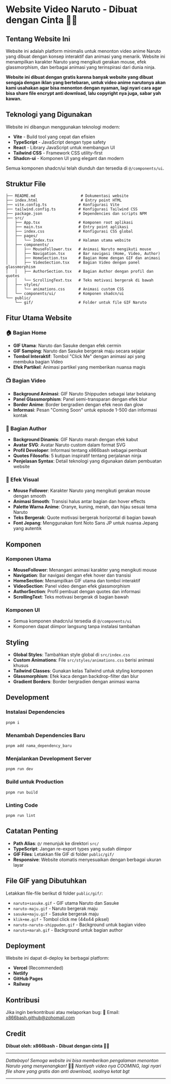 # Website Video Naruto - Dibuat dengan Cinta 🥰💖

## Tentang Website Ini

Website ini adalah platform minimalis untuk menonton video anime Naruto yang dibuat dengan konsep interaktif dan animasi yang menarik. Website ini menampilkan karakter Naruto yang mengikuti gerakan mouse, efek glassmorphism, dan berbagai animasi yang terinspirasi dari dunia ninja.

**Website ini dibuat dengan gratis karena banyak website yang dibuat sengaja dengan iklan yang bertebaran, untuk video anime narutonya akan kami usahakan agar bisa menonton dengan nyaman, lagi nyari cara agar bisa share file encrypt anti download, lalu copyright nya juga, sabar yah kawan.**

## Teknologi yang Digunakan

Website ini dibangun menggunakan teknologi modern:

- **Vite** - Build tool yang cepat dan efisien
- **TypeScript** - JavaScript dengan type safety
- **React** - Library JavaScript untuk membangun UI
- **Tailwind CSS** - Framework CSS utility-first
- **Shadcn-ui** - Komponen UI yang elegant dan modern

Semua komponen shadcn/ui telah diunduh dan tersedia di `@/components/ui`.

## Struktur File

```
├── README.md                    # Dokumentasi website
├── index.html                   # Entry point HTML
├── vite.config.ts              # Konfigurasi Vite
├── tailwind.config.ts          # Konfigurasi Tailwind CSS
├── package.json                # Dependencies dan scripts NPM
├── src/
│   ├── App.tsx                 # Komponen root aplikasi
│   ├── main.tsx                # Entry point aplikasi
│   ├── index.css               # Konfigurasi CSS global
│   ├── pages/
│   │   └── Index.tsx           # Halaman utama website
│   ├── components/
│   │   ├── MouseFollower.tsx   # Animasi Naruto mengikuti mouse
│   │   ├── Navigation.tsx      # Bar navigasi (Home, Video, Author)
│   │   ├── HomeSection.tsx     # Bagian Home dengan GIF dan animasi
│   │   ├── VideoSection.tsx    # Bagian Video dengan panel glassmorphism
│   │   ├── AuthorSection.tsx   # Bagian Author dengan profil dan quotes
│   │   └── ScrollingText.tsx   # Teks motivasi bergerak di bawah
│   ├── styles/
│   │   └── animations.css      # Animasi custom CSS
│   └── components/ui/          # Komponen shadcn/ui
└── public/
    └── gif/                    # Folder untuk file GIF Naruto
```

## Fitur Utama Website

### 🏠 Bagian Home
- **GIF Utama**: Naruto dan Sasuke dengan efek cermin
- **GIF Samping**: Naruto dan Sasuke bergerak maju secara sejajar
- **Tombol Interaktif**: Tombol "Click Me" dengan animasi api yang membuka bagian Video
- **Efek Partikel**: Animasi partikel yang memberikan nuansa magis

### 📺 Bagian Video
- **Background Animasi**: GIF Naruto Shippuden sebagai latar belakang
- **Panel Glassmorphism**: Panel semi-transparan dengan efek blur
- **Border Anime**: Border bergradien dengan efek neon dan glow
- **Informasi**: Pesan "Coming Soon" untuk episode 1-500 dan informasi kontak

### 👤 Bagian Author
- **Background Dinamis**: GIF Naruto marah dengan efek kabut
- **Avatar SVG**: Avatar Naruto custom dalam format SVG
- **Profil Developer**: Informasi tentang x866bash sebagai pembuat
- **Quotes Filosofis**: 5 kutipan inspiratif tentang perjalanan ninja
- **Penjelasan Syntax**: Detail teknologi yang digunakan dalam pembuatan website

### 🎨 Efek Visual
- **Mouse Follower**: Karakter Naruto yang mengikuti gerakan mouse dengan smooth
- **Animasi Smooth**: Transisi halus antar bagian dan hover effects
- **Palette Warna Anime**: Oranye, kuning, merah, dan hijau sesuai tema Naruto
- **Teks Bergerak**: Quote motivasi bergerak horizontal di bagian bawah
- **Font Jepang**: Menggunakan font Noto Sans JP untuk nuansa Jepang yang autentik

## Komponen

### Komponen Utama
- **MouseFollower**: Menangani animasi karakter yang mengikuti mouse
- **Navigation**: Bar navigasi dengan efek hover dan transisi
- **HomeSection**: Menampilkan GIF utama dan tombol interaktif
- **VideoSection**: Panel video dengan efek glassmorphism
- **AuthorSection**: Profil pembuat dengan quotes dan informasi
- **ScrollingText**: Teks motivasi bergerak di bagian bawah

### Komponen UI
- Semua komponen shadcn/ui tersedia di `@/components/ui`
- Komponen dapat diimpor langsung tanpa instalasi tambahan

## Styling

- **Global Styles**: Tambahkan style global di `src/index.css`
- **Custom Animations**: File `src/styles/animations.css` berisi animasi khusus
- **Tailwind Classes**: Gunakan kelas Tailwind untuk styling komponen
- **Glassmorphism**: Efek kaca dengan backdrop-filter dan blur
- **Gradient Borders**: Border bergradien dengan animasi warna

## Development

### Instalasi Dependencies
```shell
pnpm i
```

### Menambah Dependencies Baru
```shell
pnpm add nama_dependency_baru
```

### Menjalankan Development Server
```shell
pnpm run dev
```

### Build untuk Production
```shell
pnpm run build
```

### Linting Code
```shell
pnpm run lint
```

## Catatan Penting

- **Path Alias**: `@/` menunjuk ke direktori `src/`
- **TypeScript**: Jangan re-export types yang sudah diimpor
- **GIF Files**: Letakkan file GIF di folder `public/gif/`
- **Responsive**: Website otomatis menyesuaikan dengan berbagai ukuran layar

## File GIF yang Dibutuhkan

Letakkan file-file berikut di folder `public/gif/`:
- `naruto+sasuke.gif` - GIF utama Naruto dan Sasuke
- `naruto-maju.gif` - Naruto bergerak maju
- `sasuke+maju.gif` - Sasuke bergerak maju  
- `klik+me.gif` - Tombol click me (44x44 piksel)
- `naruto-naruto-shippuden.gif` - Background untuk bagian video
- `naruto+marah.gif` - Background untuk bagian author

## Deployment

Website ini dapat di-deploy ke berbagai platform:
- **Vercel** (Recommended)
- **Netlify**
- **GitHub Pages**
- **Railway**

## Kontribusi

Jika ingin berkontribusi atau melaporkan bug:
📧 Email: x866bash.github@zohomail.com

## Credit

**Dibuat oleh: x866bash - Dibuat dengan cinta 🥰💖**

---

*Dattebayo! Semoga website ini bisa memberikan pengalaman menonton Naruto yang menyenangkan!* 🍜🥷
*Nantiyah video nya COOMING, lagi nyari file share yang gratis dan anti download, soalnya ketat bgt*

---
